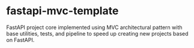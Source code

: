 # fastapi-mvc-template
FastAPI project core implemented using MVC architectural pattern with base utilities, tests, and pipeline to speed up creating new projects based on FastAPI.
